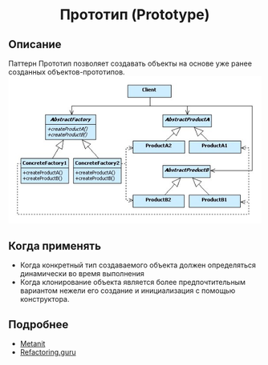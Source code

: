 <div align="center"><h1> Прототип (Prototype) </h1></div>    

## Описание    
Паттерн Прототип позволяет создавать объекты на основе уже ранее созданных объектов-прототипов.    
![Иллюстрация к проекту](https://github.com/FrostyCreator/Design-pattern/blob/master/Images/abstract-factory.jpg) 

## Когда применять    
- Когда конкретный тип создаваемого объекта должен определяться динамически во время выполнения
- Когда клонирование объекта является более предпочтительным вариантом нежели его создание и инициализация с помощью конструктора.

## Подробнее
- [Metanit](https://metanit.com/sharp/patterns/2.4.php)
- [Refactoring.guru](https://refactoring.guru/ru/design-patterns/prototype)
